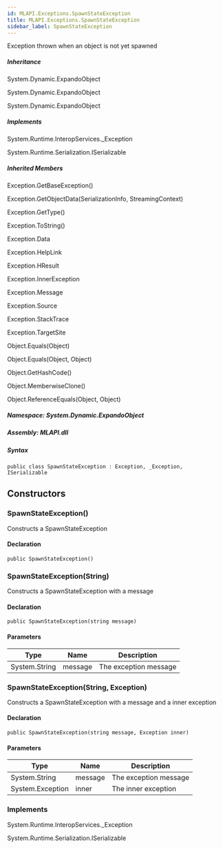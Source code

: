 ```yaml
---  
id: MLAPI.Exceptions.SpawnStateException
title: MLAPI.Exceptions.SpawnStateException
sidebar_label: SpawnStateException
---
```


<div class="markdown level0 summary">

Exception thrown when an object is not yet spawned

</div>

<div class="markdown level0 conceptual">

</div>

<div class="inheritance">

##### Inheritance

<div class="level0">

System.Dynamic.ExpandoObject

</div>

<div class="level1">

System.Dynamic.ExpandoObject

</div>

<div class="level2">

System.Dynamic.ExpandoObject

</div>

</div>

<div classs="implements">

##### Implements

<div>

System.Runtime.InteropServices.\_Exception

</div>

<div>

System.Runtime.Serialization.ISerializable

</div>

</div>

<div class="inheritedMembers">

##### Inherited Members

<div>

Exception.GetBaseException()

</div>

<div>

Exception.GetObjectData(SerializationInfo, StreamingContext)

</div>

<div>

Exception.GetType()

</div>

<div>

Exception.ToString()

</div>

<div>

Exception.Data

</div>

<div>

Exception.HelpLink

</div>

<div>

Exception.HResult

</div>

<div>

Exception.InnerException

</div>

<div>

Exception.Message

</div>

<div>

Exception.Source

</div>

<div>

Exception.StackTrace

</div>

<div>

Exception.TargetSite

</div>

<div>

Object.Equals(Object)

</div>

<div>

Object.Equals(Object, Object)

</div>

<div>

Object.GetHashCode()

</div>

<div>

Object.MemberwiseClone()

</div>

<div>

Object.ReferenceEquals(Object, Object)

</div>

</div>

##### **Namespace**: System.Dynamic.ExpandoObject

##### **Assembly**: MLAPI.dll

##### Syntax

    public class SpawnStateException : Exception, _Exception, ISerializable

## Constructors 

### SpawnStateException()

<div class="markdown level1 summary">

Constructs a SpawnStateException

</div>

<div class="markdown level1 conceptual">

</div>

#### Declaration

    public SpawnStateException()

### SpawnStateException(String)

<div class="markdown level1 summary">

Constructs a SpawnStateException with a message

</div>

<div class="markdown level1 conceptual">

</div>

#### Declaration

    public SpawnStateException(string message)

#### Parameters

| Type          | Name    | Description           |
|---------------|---------|-----------------------|
| System.String | message | The exception message |

### SpawnStateException(String, Exception)

<div class="markdown level1 summary">

Constructs a SpawnStateException with a message and a inner exception

</div>

<div class="markdown level1 conceptual">

</div>

#### Declaration

    public SpawnStateException(string message, Exception inner)

#### Parameters

| Type             | Name    | Description           |
|------------------|---------|-----------------------|
| System.String    | message | The exception message |
| System.Exception | inner   | The inner exception   |

### Implements

<div>

System.Runtime.InteropServices.\_Exception

</div>

<div>

System.Runtime.Serialization.ISerializable

</div>
